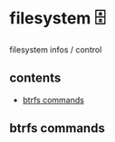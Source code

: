 <!-- omit in toc -->
# filesystem 🗄️

filesystem infos / control

<!-- omit in toc -->
## contents

- [btrfs commands](#btrfs-commands)

## btrfs commands
